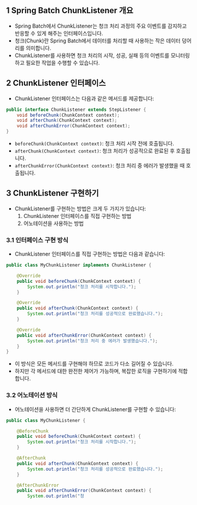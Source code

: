 ##  1 Spring Batch ChunkListener 개요

- Spring Batch에서 ChunkListener는 청크 처리 과정의 주요 이벤트를 감지하고 반응할 수 있게 해주는 인터페이스입니다.
- 청크(Chunk)란 Spring Batch에서 데이터를 처리할 때 사용하는 작은 데이터 덩어리를 의미합니다.
- ChunkListener를 사용하면 청크 처리의 시작, 성공, 실패 등의 이벤트를 모니터링하고 필요한 작업을 수행할 수 있습니다.



##  2 ChunkListener 인터페이스

- ChunkListener 인터페이스는 다음과 같은 메서드를 제공합니다:

```java
public interface ChunkListener extends StepListener {
    void beforeChunk(ChunkContext context);
    void afterChunk(ChunkContext context);
    void afterChunkError(ChunkContext context);
}
```

- `beforeChunk(ChunkContext context)`: 청크 처리 시작 전에 호출됩니다.
- `afterChunk(ChunkContext context)`: 청크 처리가 성공적으로 완료된 후 호출됩니다.
- `afterChunkError(ChunkContext context)`: 청크 처리 중 에러가 발생했을 때 호출됩니다.



##  3 ChunkListener 구현하기

- ChunkListener를 구현하는 방법은 크게 두 가지가 있습니다:
  1. ChunkListener 인터페이스를 직접 구현하는 방법
  2. 어노테이션을 사용하는 방법



###  3.1 인터페이스 구현 방식

- ChunkListener 인터페이스를 직접 구현하는 방법은 다음과 같습니다:

```java
public class MyChunkListener implements ChunkListener {

    @Override
    public void beforeChunk(ChunkContext context) {
        System.out.println("청크 처리를 시작합니다.");
    }

    @Override
    public void afterChunk(ChunkContext context) {
        System.out.println("청크 처리를 성공적으로 완료했습니다.");
    }

    @Override
    public void afterChunkError(ChunkContext context) {
        System.out.println("청크 처리 중 에러가 발생했습니다.");
    }
}
```

- 이 방식은 모든 메서드를 구현해야 하므로 코드가 다소 길어질 수 있습니다.
- 하지만 각 메서드에 대한 완전한 제어가 가능하며, 복잡한 로직을 구현하기에 적합합니다.



###  3.2 어노테이션 방식

- 어노테이션을 사용하면 더 간단하게 ChunkListener를 구현할 수 있습니다:

```java
public class MyChunkListener {

    @BeforeChunk
    public void beforeChunk(ChunkContext context) {
        System.out.println("청크 처리를 시작합니다.");
    }

    @AfterChunk
    public void afterChunk(ChunkContext context) {
        System.out.println("청크 처리를 성공적으로 완료했습니다.");
    }

    @AfterChunkError
    public void afterChunkError(ChunkContext context) {
        System.out.println("청
